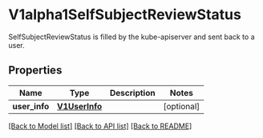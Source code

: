 # V1alpha1SelfSubjectReviewStatus

SelfSubjectReviewStatus is filled by the kube-apiserver and sent back to a user.

## Properties
Name | Type | Description | Notes
------------ | ------------- | ------------- | -------------
**user_info** | [**V1UserInfo**](V1UserInfo.md) |  | [optional] 

[[Back to Model list]](../README.md#documentation-for-models) [[Back to API list]](../README.md#documentation-for-api-endpoints) [[Back to README]](../README.md)


